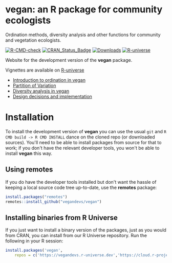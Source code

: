 # vegan: an R package for community ecologists

Ordination methods, diversity analysis and other functions for community and
vegetation ecologists.

<!-- badges: start -->
[![R-CMD-check](https://github.com/vegandevs/vegan/actions/workflows/R-CMD-check.yaml/badge.svg)](https://github.com/vegandevs/vegan/actions/workflows/R-CMD-check.yaml)
[![CRAN\_Status\_Badge](https://www.r-pkg.org/badges/version/vegan)](https://cran.r-project.org/package=vegan)
[![Downloads](https://cranlogs.r-pkg.org/badges/grand-total/vegan)](https://cran.rstudio.com/web/packages/vegan/index.html)
[![R-universe](https://vegandevs.r-universe.dev/badges/vegan)](https://vegandevs.r-universe.dev/vegan)
<!-- badges: end -->

Website for the development version of the **vegan** package.

Vignettes are available on [R-universe](https://vegandevs.r-universe.dev/vegan)

* [Introduction to ordination in vegan](https://vegandevs.r-universe.dev/vegan/doc/intro-vegan.pdf)
* [Partition of Variation](https://vegandevs.r-universe.dev/vegan/doc/partitioning.pdf)
* [Diversity analysis in vegan](https://vegandevs.r-universe.dev/vegan/doc/diversity-vegan.pdf)
* [Design decisions and implementation](https://vegandevs.r-universe.dev/vegan/doc/decision-vegan.pdf)



# Installation

To install the development version of **vegan** you can use the usual `git` and `R CMD build -> R CMD INSTALL` dance on the cloned repo (or downloaded sources). You'll need to be able to install packages from source for that to work; if you don't have the relevant developer tools, you won't be able to install **vegan** this way.

## Using **remotes**

If you do have the developer tools installed but don't want the hassle of keeping a local source code tree up-to-date, use the **remotes** package:

```r
install.packages("remotes")
remotes::install_github("vegandevs/vegan")
```

## Installing binaries from R Universe

If you just want to install a binary version of the packages, just as you would from CRAN, you can install from our R Universe repository. Run the following in your R session:

```r
install.packages('vegan',
    repos = c('https://vegandevs.r-universe.dev','https://cloud.r-project.org'))
```

